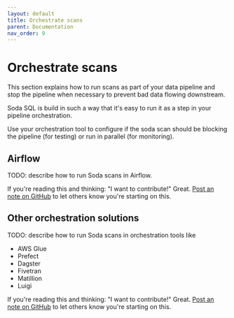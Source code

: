 ```yaml
---
layout: default
title: Orchestrate scans
parent: Documentation
nav_order: 9
---
```


# Orchestrate scans

This section explains how to run scans as part of your data pipeline and
stop the pipeline when necessary to prevent bad data flowing downstream.

Soda SQL is build in such a way that it's easy to run it as a step in your
pipeline orchestration.

Use your orchestration tool to configure if the soda scan should be blocking the pipeline
(for testing) or run in parallel (for monitoring).

## Airflow

TODO: describe how to run Soda scans in Airflow.

If you're reading this and thinking: "I want to contribute!" Great.
[Post an note on GitHub](https://github.com/sodadata/soda-sql/discussions/new?title=Contributing%20Airflow) to let
others know you're starting on this.

## Other orchestration solutions

TODO: describe how to run Soda scans in orchestration tools like

* AWS Glue
* Prefect
* Dagster
* Fivetran
* Matillion
* Luigi

If you're reading this and thinking: "I want to contribute!" Great.
[Post an note on GitHub](https://github.com/sodadata/soda-sql/discussions/new) to let others know
you're starting on this.
